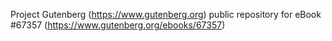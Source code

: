 Project Gutenberg (https://www.gutenberg.org) public repository for
eBook #67357 (https://www.gutenberg.org/ebooks/67357)
